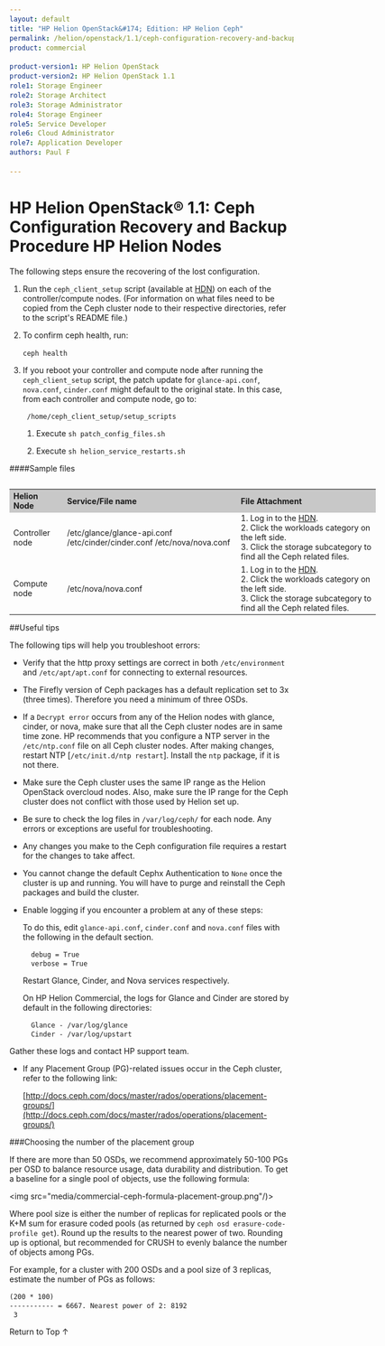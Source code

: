 ```yaml
---
layout: default
title: "HP Helion OpenStack&#174; Edition: HP Helion Ceph"
permalink: /helion/openstack/1.1/ceph-configuration-recovery-and-backup-procedure-HP-Helion-nodes/
product: commercial

product-version1: HP Helion OpenStack
product-version2: HP Helion OpenStack 1.1
role1: Storage Engineer
role2: Storage Architect 
role3: Storage Administrator 
role4: Storage Engineer
role5: Service Developer 
role6: Cloud Administrator 
role7: Application Developer 
authors: Paul F

---
```

<!--UNDER REVISION-->


<script>

function PageRefresh {
onLoad="window.refresh"
}

PageRefresh();

</script>
<!--
<p style="font-size: small;"> <a href="/helion/openstack/1.1/install-beta/kvm/">&#9664; PREV</a> | <a href="/helion/openstack/1.1/install-beta-overview/">&#9650; UP</a> | <a href="/helion/openstack/1.1/install-beta/esx/">NEXT &#9654;</a> </p>--->


# HP Helion OpenStack® 1.1: Ceph Configuration Recovery and Backup Procedure HP Helion Nodes

The following steps ensure the recovering of the lost configuration.

1. Run the  `ceph_client_setup` script (available at [HDN](https://helion.hpwsportal.com)) on each of the controller/compute nodes. (For information on what files need to be copied from  the Ceph cluster node to their respective directories, refer to the script's README file.)
2. To confirm ceph health, run:

	 `ceph health`

3. If you reboot your controller and compute node after running the `ceph_client_setup` script, the patch update for `glance-api.conf`, `nova.conf`, `cinder.conf` might default to the original state. In this case, from each controller and compute node, go to:


		/home/ceph_client_setup/setup_scripts

	1. Execute `sh patch_config_files.sh`

	2. Execute `sh helion_service_restarts.sh`


####Sample files

<table>
<table style="text-align: left; vertical-align: top; width:650px;">
<tr style="background-color: #C8C8C8;">
	<th > Helion Node</th>
	<th > Service/File name</th>	
	<th>File Attachment </th>
</tr>
	<tr>
<td>Controller node</td>
<td>/etc/glance/glance-api.conf /etc/cinder/cinder.conf /etc/nova/nova.conf</td>
<td>1. Log in to the <a href =" https://helion.hpwsportal.com"> HDN</a>. <br> 2. Click the workloads category on the left side. <br> 3. Click the storage subcategory to find all the Ceph related files. <!--<br> <b>Filename</b>  need ?-->
</td>
</tr>
<tr>
<td>Compute node</td>
<td>/etc/nova/nova.conf</td>
<td>1. Log in to the <a href =" https://helion.hpwsportal.com"> HDN</a>. <br> 2. Click the workloads category on the left side. <br> 3. Click the storage subcategory to find all the Ceph related files. <!-- <br> <b>Filename</b> need ?-->
</tr>
  </table>


##Useful tips

The following tips will help you troubleshoot errors:

* Verify that the http proxy settings are correct in both `/etc/environment` and `/etc/apt/apt.conf` for connecting to external resources.

* The Firefly version of Ceph packages has a default replication set to 3x (three times). Therefore you need a minimum of three OSDs.

* If a `Decrypt error` occurs from any of the Helion nodes with glance, cinder, or nova, make sure that all the Ceph cluster nodes are in same time zone. HP recommends that you configure a NTP server in the `/etc/ntp.conf` file on all Ceph cluster nodes.  After making changes, restart NTP [`/etc/init.d/ntp restart`]. Install the `ntp` package, if it is not there.

* Make sure the Ceph cluster uses the same IP range as the Helion OpenStack overcloud nodes. Also, make sure the IP range for the Ceph cluster does not conflict with those used by Helion set up.

* Be sure to check the log files in `/var/log/ceph/` for each node. Any errors or exceptions are useful for troubleshooting.

* Any changes you make to the Ceph configuration file requires a restart for the changes to take affect.

* You cannot change the default Cephx Authentication to `None` once the cluster is up and running. You will have to purge and reinstall the Ceph packages and build the cluster. 

* Enable logging if you encounter a problem at any of these steps:
	
	To do this, edit `glance-api.conf`, `cinder.conf` and `nova.conf` files with the following in the default section.

		debug = True
		verbose = True

	Restart Glance, Cinder, and Nova services respectively.

	On HP Helion Commercial, the logs for Glance and Cinder are stored by default in the following directories:

		Glance - /var/log/glance
		Cinder - /var/log/upstart

Gather these logs and contact HP support team. 

* If any Placement Group (PG)-related issues occur in the Ceph cluster, refer to the following link:

	[http://docs.ceph.com/docs/master/rados/operations/placement-groups/](http://docs.ceph.com/docs/master/rados/operations/placement-groups/)

###Choosing the number of the placement group

If there are more than 50 OSDs, we recommend approximately 50-100 PGs per OSD to balance resource usage, data durability and distribution. To get a baseline for a single pool of objects, use the following formula:
		
<img src="media/commercial-ceph-formula-placement-group.png"/)>


Where pool size is either the number of replicas for replicated pools or the K+M sum for erasure coded pools (as returned by `ceph osd erasure-code-profile get`).
Round up the results to the nearest power of two. Rounding up is optional, but recommended for CRUSH to evenly balance the number of objects among PGs.

For example, for a cluster with 200 OSDs and a pool size of 3 replicas, estimate the number of PGs as follows:

	(200 * 100)
	----------- = 6667. Nearest power of 2: 8192
     3



<a href="#top" style="padding:14px 0px 14px 0px; text-decoration: none;"> Return to Top &#8593; </a>
